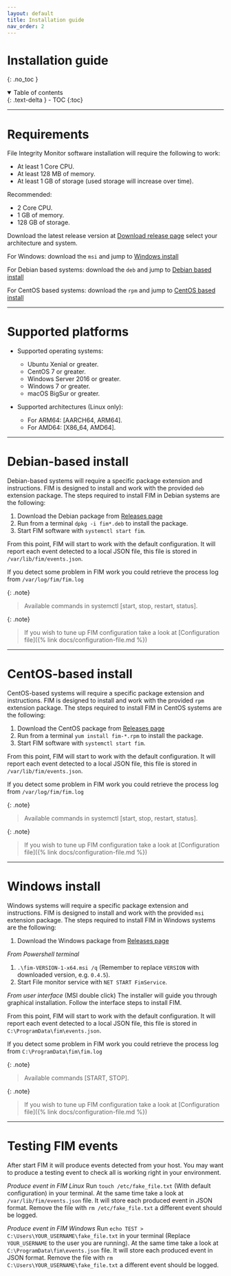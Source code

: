 ```yaml
---
layout: default
title: Installation guide
nav_order: 2
---
```


# Installation guide
{: .no_toc }

<details open markdown="block">
  <summary>
    Table of contents
  </summary>
  {: .text-delta }
- TOC
{:toc}
</details>

---

# Requirements

File Integrity Monitor software installation will require the following to work:
- At least 1 Core CPU.
- At least 128 MB of memory.
- At least 1 GB of storage (used storage will increase over time).

Recommended:
- 2 Core CPU.
- 1 GB of memory.
- 128 GB of storage.

Download the latest release version at [Download release page](https://github.com/Achiefs/fim/releases) select your architecture and system.

For Windows: download the `msi` and jump to [Windows install](#windows-install)

For Debian based systems: download the `deb` and jump to [Debian based install](#debian-based-install)

For CentOS based systems: download the `rpm` and jump to [CentOS based install](#centos-based-install)

---

# Supported platforms

- Supported operating systems:
  - Ubuntu Xenial or greater.
  - CentOS 7 or greater.
  - Windows Server 2016 or greater.
  - Windows 7 or greater.
  - macOS BigSur or greater.

- Supported architectures (Linux only):
  - For ARM64: [AARCH64, ARM64].
  - For AMD64: [X86_64, AMD64].

---

# Debian-based install

Debian-based systems will require a specific package extension and instructions. FIM is designed to install and work with the provided `deb` extension package. The steps required to install FIM in Debian systems are the following:

1. Download the Debian package from [Releases page](https://github.com/Achiefs/fim/releases) 
2. Run from a terminal `dpkg -i fim*.deb` to install the package.
3. Start FIM software with `systemctl start fim`.

From this point, FIM will start to work with the default configuration. It will report each event detected to a local JSON file, this file is stored in `/var/lib/fim/events.json`.

If you detect some problem in FIM work you could retrieve the process log from `/var/log/fim/fim.log`

{: .note}
> Available commands in systemctl [start, stop, restart, status].

{: .note}
> If you wish to tune up FIM configuration take a look at [Configuration file]({% link docs/configuration-file.md %})

---

# CentOS-based install

CentOS-based systems will require a specific package extension and instructions. FIM is designed to install and work with the provided `rpm` extension package. The steps required to install FIM in CentOS systems are the following:

1. Download the CentOS package from [Releases page](https://github.com/Achiefs/fim/releases) 
2. Run from a terminal `yum install fim-*.rpm` to install the package.
3. Start FIM software with `systemctl start fim`.

From this point, FIM will start to work with the default configuration. It will report each event detected to a local JSON file, this file is stored in `/var/lib/fim/events.json`.

If you detect some problem in FIM work you could retrieve the process log from `/var/log/fim/fim.log`

{: .note}
> Available commands in systemctl [start, stop, restart, status].

{: .note}
> If you wish to tune up FIM configuration take a look at [Configuration file]({% link docs/configuration-file.md %})

---

# Windows install

Windows systems will require a specific package extension and instructions. FIM is designed to install and work with the provided `msi` extension package. The steps required to install FIM in Windows systems are the following:

1. Download the Windows package from [Releases page](https://github.com/Achiefs/fim/releases) 

*From Powershell terminal*
1. `.\fim-VERSION-1-x64.msi /q` (Remember to replace `VERSION` with downloaded version, e.g. `0.4.5`).
2. Start File monitor service with `NET START FimService`.

*From user interface* (MSI double click)
The installer will guide you through graphical installation. Follow the interface steps to install FIM.

From this point, FIM will start to work with the default configuration. It will report each event detected to a local JSON file, this file is stored in `C:\ProgramData\fim\events.json`.

If you detect some problem in FIM work you could retrieve the process log from `C:\ProgramData\fim\fim.log`

{: .note}
> Available commands [START, STOP].

{: .note}
> If you wish to tune up FIM configuration take a look at [Configuration file]({% link docs/configuration-file.md %})

---

# Testing FIM events

After start FIM it will produce events detected from your host. You may want to produce a testing event to check all is working right in your environment.

*Produce event in FIM Linux*
Run `touch /etc/fake_file.txt` (With default configuration) in your terminal. At the same time take a look at `/var/lib/fim/events.json` file. It will store each produced event in JSON format.
Remove the file with `rm /etc/fake_file.txt` a different event should be logged.

*Produce event in FIM Windows*
Run `echo TEST > C:\Users\YOUR_USERNAME\fake_file.txt` in your terminal (Replace `YOUR_USERNAME` to the user you are running). At the same time take a look at `C:\ProgramData\fim\events.json` file. It will store each produced event in JSON format.
Remove the file with `rm C:\Users\YOUR_USERNAME\fake_file.txt` a different event should be logged.
